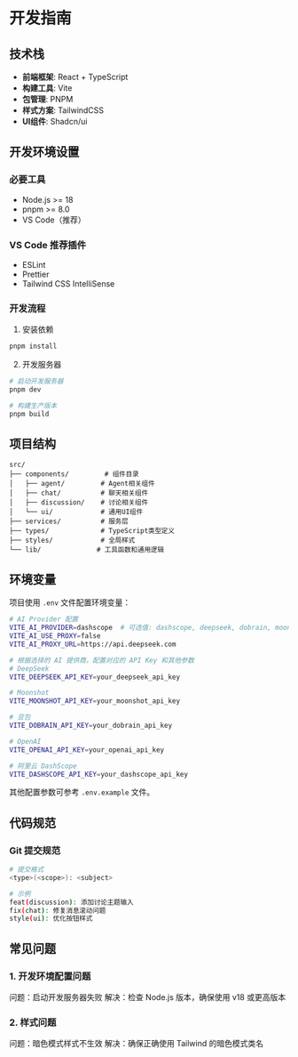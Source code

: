 # 开发指南

## 技术栈

- **前端框架**: React + TypeScript
- **构建工具**: Vite
- **包管理**: PNPM
- **样式方案**: TailwindCSS
- **UI组件**: Shadcn/ui

## 开发环境设置

### 必要工具
- Node.js >= 18
- pnpm >= 8.0
- VS Code（推荐）

### VS Code 推荐插件
- ESLint
- Prettier
- Tailwind CSS IntelliSense

### 开发流程

1. 安装依赖
```bash
pnpm install
```

2. 开发服务器
```bash
# 启动开发服务器
pnpm dev

# 构建生产版本
pnpm build
```

## 项目结构

```
src/
├── components/         # 组件目录
│   ├── agent/         # Agent相关组件
│   ├── chat/          # 聊天相关组件
│   ├── discussion/    # 讨论相关组件
│   └── ui/            # 通用UI组件
├── services/          # 服务层
├── types/             # TypeScript类型定义
├── styles/            # 全局样式
└── lib/              # 工具函数和通用逻辑
```

## 环境变量

项目使用 `.env` 文件配置环境变量：

```bash
# AI Provider 配置
VITE_AI_PROVIDER=dashscope  # 可选值: dashscope, deepseek, dobrain, moonshot, openai
VITE_AI_USE_PROXY=false
VITE_AI_PROXY_URL=https://api.deepseek.com

# 根据选择的 AI 提供商，配置对应的 API Key 和其他参数
# DeepSeek
VITE_DEEPSEEK_API_KEY=your_deepseek_api_key

# Moonshot
VITE_MOONSHOT_API_KEY=your_moonshot_api_key

# 豆包
VITE_DOBRAIN_API_KEY=your_dobrain_api_key

# OpenAI
VITE_OPENAI_API_KEY=your_openai_api_key

# 阿里云 DashScope
VITE_DASHSCOPE_API_KEY=your_dashscope_api_key
```

其他配置参数可参考 `.env.example` 文件。

## 代码规范

### Git 提交规范

```bash
# 提交格式
<type>(<scope>): <subject>

# 示例
feat(discussion): 添加讨论主题输入
fix(chat): 修复消息滚动问题
style(ui): 优化按钮样式
```

## 常见问题

### 1. 开发环境配置问题

问题：启动开发服务器失败
解决：检查 Node.js 版本，确保使用 v18 或更高版本

### 2. 样式问题

问题：暗色模式样式不生效
解决：确保正确使用 Tailwind 的暗色模式类名 